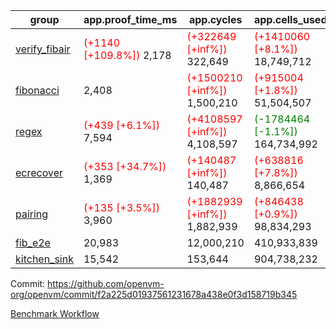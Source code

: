 | group | app.proof_time_ms | app.cycles | app.cells_used | leaf.proof_time_ms | leaf.cycles | leaf.cells_used |
| -- | -- | -- | -- | -- | -- | -- |
| [verify_fibair](https://github.com/openvm-org/openvm/blob/benchmark-results/benchmarks-pr/1567/verify_fibair-f2a225d01937561231678a438e0f3d158719b345.md) |<span style='color: red'>(+1140 [+109.8%])</span> 2,178 | <span style='color: red'>(+322649 [+inf%])</span> 322,649 | <span style='color: red'>(+1410060 [+8.1%])</span> 18,749,712 |- | - | - |
| [fibonacci](https://github.com/openvm-org/openvm/blob/benchmark-results/benchmarks-pr/1567/fibonacci-f2a225d01937561231678a438e0f3d158719b345.md) | 2,408 | <span style='color: red'>(+1500210 [+inf%])</span> 1,500,210 | <span style='color: red'>(+915004 [+1.8%])</span> 51,504,507 |<span style='color: red'>(+967 [+31.1%])</span> 4,081 | <span style='color: red'>(+1248126 [+inf%])</span> 1,248,126 | <span style='color: red'>(+1053046 [+1.5%])</span> 70,887,604 |
| [regex](https://github.com/openvm-org/openvm/blob/benchmark-results/benchmarks-pr/1567/regex-f2a225d01937561231678a438e0f3d158719b345.md) |<span style='color: red'>(+439 [+6.1%])</span> 7,594 | <span style='color: red'>(+4108597 [+inf%])</span> 4,108,597 | <span style='color: green'>(-1784464 [-1.1%])</span> 164,734,992 |<span style='color: green'>(-966 [-7.8%])</span> 11,447 | <span style='color: red'>(+3326704 [+inf%])</span> 3,326,704 | <span style='color: green'>(-55882349 [-18.6%])</span> 244,540,254 |
| [ecrecover](https://github.com/openvm-org/openvm/blob/benchmark-results/benchmarks-pr/1567/ecrecover-f2a225d01937561231678a438e0f3d158719b345.md) |<span style='color: red'>(+353 [+34.7%])</span> 1,369 | <span style='color: red'>(+140487 [+inf%])</span> 140,487 | <span style='color: red'>(+638816 [+7.8%])</span> 8,866,654 |<span style='color: red'>(+380 [+3.6%])</span> 10,911 | <span style='color: red'>(+2935009 [+inf%])</span> 2,935,009 | <span style='color: red'>(+3649044 [+1.5%])</span> 247,227,846 |
| [pairing](https://github.com/openvm-org/openvm/blob/benchmark-results/benchmarks-pr/1567/pairing-f2a225d01937561231678a438e0f3d158719b345.md) |<span style='color: red'>(+135 [+3.5%])</span> 3,960 | <span style='color: red'>(+1882939 [+inf%])</span> 1,882,939 | <span style='color: red'>(+846438 [+0.9%])</span> 98,834,293 |<span style='color: green'>(-2283 [-29.6%])</span> 5,419 | <span style='color: red'>(+2010354 [+inf%])</span> 2,010,354 | <span style='color: green'>(-57514571 [-28.0%])</span> 148,010,595 |
| [fib_e2e](https://github.com/openvm-org/openvm/blob/benchmark-results/benchmarks-pr/1567/fib_e2e-f2a225d01937561231678a438e0f3d158719b345.md) | 20,983 |  12,000,210 |  410,933,839 | 24,529 |  7,462,349 |  441,086,191 |
| [kitchen_sink](https://github.com/openvm-org/openvm/blob/benchmark-results/benchmarks-pr/1567/kitchen_sink-f2a225d01937561231678a438e0f3d158719b345.md) | 15,542 |  153,644 |  904,738,232 | 23,584 |  7,903,934 |  769,362,554 |


Commit: https://github.com/openvm-org/openvm/commit/f2a225d01937561231678a438e0f3d158719b345

[Benchmark Workflow](https://github.com/openvm-org/openvm/actions/runs/17059381111)
